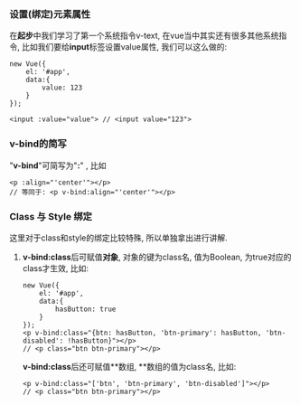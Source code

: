 ### 设置\(绑定\)元素属性

在**起步**中我们学习了第一个系统指令v-text, 在vue当中其实还有很多其他系统指令, 比如我们要给**input**标签设置value属性, 我们可以这么做的:

```
new Vue({
    el: '#app',
    data:{
        value: 123
    }
});

<input :value="value"> // <input value="123">
```

### v-bind的简写

"**v-bind**"可简写为"**:**" , 比如

```vue
<p :align="'center'"></p>
// 等同于: <p v-bind:align="'center'"></p>
```

### Class 与 Style 绑定

这里对于class和style的绑定比较特殊, 所以单独拿出进行讲解.



1. **v-bind:class**后可赋值**对象**, 对象的键为class名, 值为Boolean, 为true对应的class才生效,  比如:

   ```
   new Vue({
       el: '#app',
       data:{
           hasButton: true
       }
   });
   <p v-bind:class="{btn: hasButton, 'btn-primary': hasButton, 'btn-disabled': !hasButton}"></p>
   // <p class="btn btn-primary"></p>
   ```

   **v-bind:class**后还可赋值**数组, **数组的值为class名, 比如:

   ```
   <p v-bind:class="['btn', 'btn-primary', 'btn-disabled']"></p>
   // <p class="btn btn-primary"></p>
   ```



